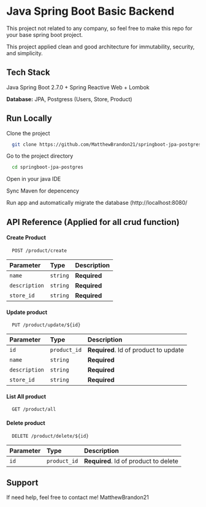 
# Java Spring Boot Basic Backend

This project not related to any company, so feel free to make this repo for your base spring boot project.

This project applied clean and good architecture for immutability, security, and simplicity.
## Tech Stack

Java Spring Boot 2.7.0 + Spring Reactive Web + Lombok

**Database:** JPA, Postgress (Users, Store, Product)


## Run Locally

Clone the project

```bash
  git clone https://github.com/MatthewBrandon21/springboot-jpa-postgres.git
```

Go to the project directory

```bash
  cd springboot-jpa-postgres
```

Open in your java IDE

Sync Maven for depencency

Run app and automatically migrate the database (http://localhost:8080/
## API Reference (Applied for all crud function)

#### Create Product

```
  POST /product/create
```

| Parameter | Type     | Description                |
| :-------- | :------- | :------------------------- |
| `name` | `string` | **Required** |
| `description` | `string` | **Required** |
| `store_id` | `string` | **Required** |

#### Update product

```
  PUT /product/update/${id}
```

| Parameter | Type     | Description                       |
| :-------- | :------- | :-------------------------------- |
| `id`      | `product_id` | **Required**. Id of product to update |
| `name` | `string` | **Required** |
| `description` | `string` | **Required** |
| `store_id` | `string` | **Required** |

#### List All product

```
  GET /product/all
```

#### Delete product

```
  DELETE /product/delete/${id}
```

| Parameter | Type     | Description                       |
| :-------- | :------- | :-------------------------------- |
| `id`      | `product_id` | **Required**. Id of product to delete |


## Support

If need help, feel free to contact me! MatthewBrandon21

